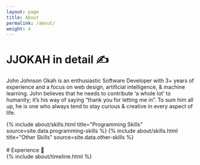 ```yaml
---
layout: page
title: About
permalink: /about/
weight: 4
---
```



# **JJOKAH** in detail ✍️
John Johnson Okah is an enthusiastic Software Developer with 3+ years of experience and a focus on web design, artificial intelligence, & machine learning. John believes that he needs to contribute ‘a whole lot’ to humanity; it’s his way of saying “thank you for letting me in”. To sum him all up, he is one who always tend to stay curious & creative in every aspect of life.



<div class="row">
{% include about/skills.html title="Programming Skills" source=site.data.programming-skills %}
{% include about/skills.html title="Other Skills" source=site.data.other-skills %}
</div>


<br>
# Experience 💼
<div class="row">
{% include about/timeline.html %}
</div>